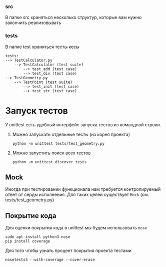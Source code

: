 ### src
В папке src храняться несколько структур, которые вам нужно закончить реализовывать

### tests
В папке test храняться тесты кесы
```
tests:
--> TestCalculator.py
    --> TestCalculator (test suite)
        --> test_add (test case)
        --> test_div (test case)
--> TestGeometry.py
    --> TestPoint (test suite)
        --> test_init (test case)
        --> test_str (test case)    
```

# Запуск тестов
У unittest есть удобный интерфейс запуска тестов из командной строки.

1. Можно запускать отдельные тесты (из корня проекта)
    
    ```python -m unittest tests/test_geometry.py```
2. Можно запустить поиск всех тестов

    ```python -m unittest discover tests```

## Mock 
Иногда при тестировании функционала нам требуется контролируемый ответ от серды исполнения.
Для таких целей существует `Mock` (см. tests/test_geometry.py)


## Покрытие кода
Для оценки покрытия кода в unittest мы будем использовать `nose`
    
    sudo apt install python3-nose
    pip install coverage

Для того чтобы узнать процент покрытия проекта тестами

    nosetests3 --with-coverage --cover-erase

